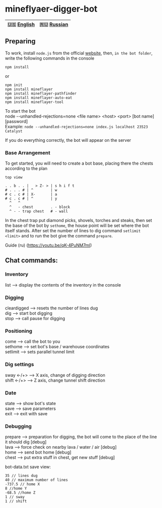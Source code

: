 # mineflyaer-digger-bot  
  
| 🇺🇸 [English](./README.md) | 🇷🇺 [Russian](./README_RU.md)|
|-------------------------|----------------------------|  
  
## Preparing  
To work, install `node.js` from the official [website](https://nodejs.org/en/), then, `in the bot folder`, write the following commands in the console  

`npm install`

or

`npm init`  
`npm install mineflayer`  
`npm install mineflayer-pathfinder`  
`npm install mineflayer-auto-eat`  
`npm install mineflayer-tool`  
    
To start the bot  
node --unhandled-rejections=none \<file name> \<host> \<port> \[bot name] \[password]  
Example: `node --unhandled-rejections=none index.js localhost 23523 Catalyst`  
    
If you do everything correctly, the bot will appear on the server  

### Base Arrangement  
To get started, you will need to create a bot base, placing there the chests according to the plan  
  
```
top view

. . b . . |   > Z- > | s h i f t  
# . . . # | ^        | w  
# c . c # | X-       | a  
# c . c # | ^        | y  
  ^   ^  
  ^   - chest        . - block
  ^ - - trap chest   # - wall
```  
  
In the chest trap put diamond picks, shovels, torches and steaks, then set the base of the bot by `sethome`, the house point will be set where the bot itself stands. After set the number of lines to dig command `setlimit <limit>` and to run the bot give the command `prepare`.  
  
Guide (ru) (https://youtu.be/qK-4PuNM7mI)

## Chat commands:
  
### Inventory  
list --> display the contents of the inventory in the console    
  
### Digging  
cleardigged --> resets the number of lines dug  
dig --> start bot digging  
stop --> call pause for digging  
  
### Positioning  
come --> call the bot to you  
sethome --> set bot's base / warehouse coordinates  
setlimit <limit> --> sets parallel tunnel limit  

### Dig settings  
sway <-/+> --> X axis, change of digging direction  
shift <-/+> --> Z axis, change tunnel shift direction  

### Date  
state --> show bot's state  
save --> save parameters  
exit --> exit with save   
  
### Debugging  
prepare --> preparation for digging, the bot will come to the place of the line it should dig [debug]  
lava --> force check on nearby lava / water / air [debug]  
home --> send bot home [debug]  
chest --> put extra stuff in chest, get new stuff [debug]  
  
bot-data.txt save view:  
```
35 // lines dug  
40 // maximum number of lines  
-737.5 // home X  
8 //home Y  
-68.5 //home Z  
1 // sway  
1 // shift  
```
